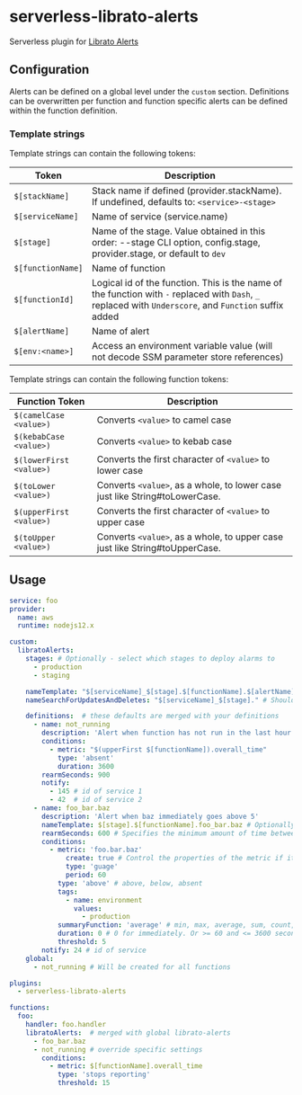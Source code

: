 # serverless-librato-alerts

Serverless plugin for [Librato Alerts](https://www.librato.com/docs/kb/alert/)

## Configuration

Alerts can be defined on a global level under the `custom` section. Definitions can be overwritten per function and function specific alerts can be defined within the function definition.

### Template strings
Template strings can contain the following tokens:

| Token             | Description                                                                                                                                             |
|-------------------|---------------------------------------------------------------------------------------------------------------------------------------------------------|
| `$[stackName]`    | Stack name if defined (provider.stackName). If undefined, defaults to: `<service>-<stage>`                                                              |
| `$[serviceName]`  | Name of service (service.name)                                                                                                                          |
| `$[stage]`        | Name of the stage. Value obtained in this order: --stage CLI option, config.stage, provider.stage, or default to `dev`                                  |
| `$[functionName]` | Name of function                                                                                                                                        |
| `$[functionId]`   | Logical id of the function. This is the name of the function with `-` replaced with `Dash`, `_` replaced with `Underscore`, and `Function` suffix added |
| `$[alertName]`    | Name of alert                                                                                                                                           |
| `$[env:<name>]`   | Access an environment variable value (will not decode SSM parameter store references)                                                                   |

Template strings can contain the following function tokens:

| Function Token          | Description                                                                  |
|-------------------------|------------------------------------------------------------------------------|
| `$(camelCase <value>)`  | Converts `<value>` to camel case                                             |
| `$(kebabCase <value>)`  | Converts `<value>` to kebab case                                             |
| `$(lowerFirst <value>)` | Converts the first character of `<value>` to lower case                      |
| `$(toLower <value>)`    | Converts `<value>`, as a whole, to lower case just like String#toLowerCase.  |
| `$(upperFirst <value>)` | Converts the first character of `<value>` to upper case                      |
| `$(toUpper <value>)`    | Converts `<value>`, as a whole, to upper case just like String#toUpperCase.  |

## Usage

```yaml
service: foo
provider:
  name: aws
  runtime: nodejs12.x

custom:
  libratoAlerts:
    stages: # Optionally - select which stages to deploy alarms to
      - production
      - staging

    nameTemplate: "$[serviceName]_$[stage].$[functionName].$[alertName]" # Optionally - naming template for alerts, can be overwritten in definitions
    nameSearchForUpdatesAndDeletes: "$[serviceName]_$[stage]." # Should be based on the nameTemplate. Only supports $[stackName], $[serviceName], and $[stage]

    definitions:  # these defaults are merged with your definitions
      - name: not_running
        description: 'Alert when function has not run in the last hour. Repeat alert every 15 minutes until cleared'
        conditions:
          - metric: "$(upperFirst $[functionName]).overall_time"
            type: 'absent'
            duration: 3600
        rearmSeconds: 900
        notify:
          - 145 # id of service 1
          - 42  # id of service 2
      - name: foo_bar.baz
        description: 'Alert when baz immediately goes above 5'
        nameTemplate: $[stage].$[functionName].foo_bar.baz # Optionally - naming template for the alarms, overwrites globally defined one
        rearmSeconds: 600 # Specifies the minimum amount of time between sending alert notifications, in seconds. Defaults to 600s
        conditions:
          - metric: 'foo.bar.baz'
              create: true # Control the properties of the metric if it does not exist and must be created
              type: 'guage'
              period: 60
            type: 'above' # above, below, absent
            tags:
              - name: environment
                values:
                  - production
            summaryFunction: 'average' # min, max, average, sum, count, derivative
            duration: 0 # 0 for immediately. Or >= 60 and <= 3600 seconds
            threshold: 5
        notify: 24 # id of service
    global:
      - not_running # Will be created for all functions

plugins:
  - serverless-librato-alerts

functions:
  foo:
    handler: foo.handler
    libratoAlerts:  # merged with global librato-alerts
      - foo_bar.baz
      - not_running # override specific settings
        conditions:
          - metric: $[functionName].overall_time
            type: 'stops reporting'
            threshold: 15
```
